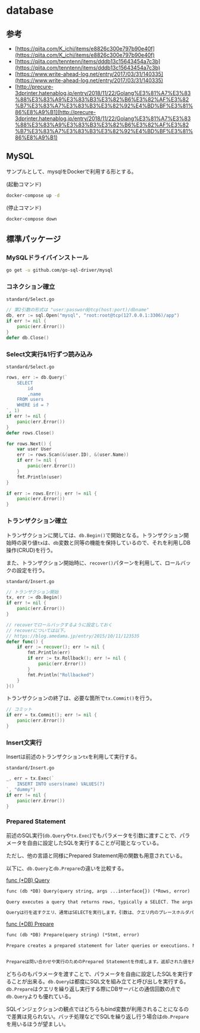 # database

## 参考

- [https://qiita.com/K_ichi/items/e8826c300e797b90e40f](https://qiita.com/K_ichi/items/e8826c300e797b90e40f)
- [https://qiita.com/tenntenn/items/dddb13c15643454a7c3b](https://qiita.com/tenntenn/items/dddb13c15643454a7c3b)
- [https://www.write-ahead-log.net/entry/2017/03/31/140335](https://www.write-ahead-log.net/entry/2017/03/31/140335)
- [http://precure-3dprinter.hatenablog.jp/entry/2018/11/22/Golang%E3%81%A7%E3%83%88%E3%83%A9%E3%83%B3%E3%82%B6%E3%82%AF%E3%82%B7%E3%83%A7%E3%83%B3%E3%82%92%E4%BD%BF%E3%81%86%E8%A9%B1](http://precure-3dprinter.hatenablog.jp/entry/2018/11/22/Golang%E3%81%A7%E3%83%88%E3%83%A9%E3%83%B3%E3%82%B6%E3%82%AF%E3%82%B7%E3%83%A7%E3%83%B3%E3%82%92%E4%BD%BF%E3%81%86%E8%A9%B1)

## MySQL

サンプルとして、mysqlをDockerで利用する形とする。

(起動コマンド)

```sh
docker-compose up -d
```

(停止コマンド)

```sh
docker-compose down
```

## 標準パッケージ

### MySQLドライバインストール

```sh
go get -u github.com/go-sql-driver/mysql
```

### コネクション確立

`standard/Select.go`

```go
// 第2引数の形式は "user:password@tcp(host:port)/dbname"
db, err := sql.Open("mysql", "root:root@tcp(127.0.0.1:3306)/app")
if err != nil {
    panic(err.Error())
}
defer db.Close()
```

### Select文実行&1行ずつ読み込み

`standard/Select.go`

```go
rows, err := db.Query(`
    SELECT
        id
        ,name
    FROM users
    WHERE id = ?
`, 1)
if err != nil {
    panic(err.Error())
}
defer rows.Close()

for rows.Next() {
    var user User
    err := rows.Scan(&(user.ID), &(user.Name))
    if err != nil {
        panic(err.Error())
    }
    fmt.Println(user)
}

if err := rows.Err(); err != nil {
    panic(err.Error())
}
```

### トランザクション確立

トランザクションに関しては、`db.Begin()`で開始となる。トランザクション開始時の戻り値`tx`は、`db`変数と同等の機能を保持しているので、それを利用しDB操作(CRUD)を行う。

また、トランザクション開始時に、`recover()`パターンを利用して、ロールバックの設定を行う。

`standard/Insert.go`

```go
// トランザクション開始
tx, err := db.Begin()
if err != nil {
    panic(err.Error())
}

// recoverでロールバックするように設定しておく
// recoverについては以下。
// https://blog.amedama.jp/entry/2015/10/11/123535
defer func() {
    if err := recover(); err != nil {
        fmt.Println(err)
        if err := tx.Rollback(); err != nil {
            panic(err.Error())
        }
        fmt.Println("Rollbacked")
    }
}()
```

トランザクションの終了は、必要な箇所で`tx.Commit()`を行う。

```go
// コミット
if err = tx.Commit(); err != nil {
    panic(err.Error())
}
```

### Insert文実行

Insertは前述のトランザクション`tx`を利用して実行する。

`standard/Insert.go`

```go
_, err = tx.Exec(`
    INSERT INTO users(name) VALUES(?)
`, "dummy")
if err != nil {
    panic(err.Error())
}
```

### Prepared Statement

前述のSQL実行(`db.Query`や`tx.Exec`)でもパラメータを引数に渡すことで、パラメータを自由に設定したSQLを実行することが可能となっている。

ただし、他の言語と同様にPrepared Statement用の関数も用意されている。

以下に、`db.Query`と`db.Prepare`の違いを比較する。

[func (*DB) Query](https://godoc.org/database/sql#DB.Query)

```txt
func (db *DB) Query(query string, args ...interface{}) (*Rows, error)

Query executes a query that returns rows, typically a SELECT. The args are for any placeholder parameters in the query.

Queryは行を返すクエリ、通常はSELECTを実行します。引数は、クエリ内のプレースホルダパラメータ用です。
```

[func (*DB) Prepare](https://godoc.org/database/sql#DB.Prepare)

```txt
func (db *DB) Prepare(query string) (*Stmt, error)

Prepare creates a prepared statement for later queries or executions. Multiple queries or executions may be run concurrently from the returned statement. The caller must call the statement's Close method when the statement is no longer needed.


Prepareは問い合わせや実行のためのPrepared Statementを作成します。返却された値を用いて複数のクエリまたは実行を同時に実行できます。ステートメントが不要になった場合、呼び出し側はステートメントのCloseメソッドを呼び出す必要があります。
```

どちらのもパラメータを渡すことで、パラメータを自由に設定したSQLを実行することが出来る。`db.Query`は都度にSQL文を組み立てと呼び出しを実行する。`db.Prepare`はクエリを繰り返し実行する際にDBサーバとの通信回数の点で`db.Query`よりも優れている。

SQLインジェクションの観点ではどちらもbind変数が利用されることになるので差異は見られない。バッチ処理などでSQLを繰り返し行う場合は`db.Prepare`を用いるほうが望ましい。